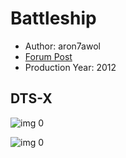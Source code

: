 # Battleship

* Author: aron7awol
* [Forum Post](https://www.avsforum.com/threads/bass-eq-for-filtered-movies.2995212/post-56793968)
* Production Year: 2012

## DTS-X

![img 0](https://i.imgur.com/B4ee8Zh.jpg)

![img 0](https://i.imgur.com/eSkQnZr.jpg)

